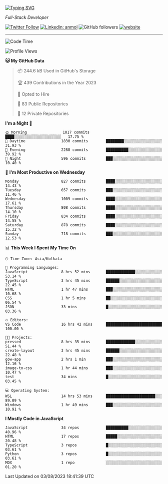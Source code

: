 [![Typing SVG](https://readme-typing-svg.herokuapp.com?lines=HI%2C+I'm+Tonal;I'm+a+Full+Stack+Developer)](https://git.io/typing-svg)

<p><em>Full-Stack Developer</em></p>

[![Twitter Follow](https://img.shields.io/twitter/follow/tonalmathew?style=flat)](https://twitter.com/intent/follow?screen_name=tonalmathew)
[![Linkedin: anmol](https://img.shields.io/badge/tonal-mathew?style=flat-square&logo=Linkedin&logoColor=white&link=https://www.linkedin.com/in/tonal-mathew/)](https://www.linkedin.com/in/tonal-mathew/)
![GitHub followers](https://img.shields.io/github/followers/tonalmathew?label=Follow&style=social)
[![website](https://img.shields.io/badge/Website-46a2f1.svg?&style=flat-square&logo=Google-Chrome&logoColor=white&link=http://tonalmathew.github.io/)](http://tonalmathew.github.io/)

---
<!--START_SECTION:waka-->
![Code Time](http://img.shields.io/badge/Code%20Time-1%2C126%20hrs%2029%20mins-blue)

![Profile Views](http://img.shields.io/badge/Profile%20Views-1-blue)

**🐱 My GitHub Data** 

> 📦 244.6 kB Used in GitHub's Storage 
 > 
> 🏆 439 Contributions in the Year 2023
 > 
> 💼 Opted to Hire
 > 
> 📜 83 Public Repositories 
 > 
> 🔑 12 Private Repositories 
 > 
**I'm a Night 🦉** 

```text
🌞 Morning                1017 commits        ████░░░░░░░░░░░░░░░░░░░░░   17.75 % 
🌆 Daytime                1830 commits        ████████░░░░░░░░░░░░░░░░░   31.93 % 
🌃 Evening                2288 commits        ██████████░░░░░░░░░░░░░░░   39.92 % 
🌙 Night                  596 commits         ███░░░░░░░░░░░░░░░░░░░░░░   10.40 % 
```
📅 **I'm Most Productive on Wednesday** 

```text
Monday                   827 commits         ████░░░░░░░░░░░░░░░░░░░░░   14.43 % 
Tuesday                  657 commits         ███░░░░░░░░░░░░░░░░░░░░░░   11.46 % 
Wednesday                1009 commits        ████░░░░░░░░░░░░░░░░░░░░░   17.61 % 
Thursday                 808 commits         ████░░░░░░░░░░░░░░░░░░░░░   14.10 % 
Friday                   834 commits         ████░░░░░░░░░░░░░░░░░░░░░   14.55 % 
Saturday                 878 commits         ████░░░░░░░░░░░░░░░░░░░░░   15.32 % 
Sunday                   718 commits         ███░░░░░░░░░░░░░░░░░░░░░░   12.53 % 
```


📊 **This Week I Spent My Time On** 

```text
🕑︎ Time Zone: Asia/Kolkata

💬 Programming Languages: 
JavaScript               8 hrs 52 mins       █████████████░░░░░░░░░░░░   53.14 % 
TypeScript               3 hrs 45 mins       ██████░░░░░░░░░░░░░░░░░░░   22.45 % 
HTML                     1 hr 47 mins        ███░░░░░░░░░░░░░░░░░░░░░░   10.68 % 
CSS                      1 hr 5 mins         ██░░░░░░░░░░░░░░░░░░░░░░░   06.54 % 
JSON                     33 mins             █░░░░░░░░░░░░░░░░░░░░░░░░   03.36 % 

🔥 Editors: 
VS Code                  16 hrs 42 mins      █████████████████████████   100.00 % 

🐱‍💻 Projects: 
pressed                  8 hrs 35 mins       █████████████░░░░░░░░░░░░   51.44 % 
create-layout            3 hrs 45 mins       ██████░░░░░░░░░░░░░░░░░░░   22.48 % 
gow-app                  2 hrs 1 min         ███░░░░░░░░░░░░░░░░░░░░░░   12.16 % 
image-to-css             1 hr 44 mins        ███░░░░░░░░░░░░░░░░░░░░░░   10.47 % 
test                     34 mins             █░░░░░░░░░░░░░░░░░░░░░░░░   03.45 % 

💻 Operating System: 
WSL                      14 hrs 53 mins      ██████████████████████░░░   89.09 % 
Windows                  1 hr 49 mins        ███░░░░░░░░░░░░░░░░░░░░░░   10.91 % 
```

**I Mostly Code in JavaScript** 

```text
JavaScript               34 repos            ██████████░░░░░░░░░░░░░░░   40.96 % 
HTML                     17 repos            █████░░░░░░░░░░░░░░░░░░░░   20.48 % 
TypeScript               3 repos             █░░░░░░░░░░░░░░░░░░░░░░░░   03.61 % 
Python                   3 repos             █░░░░░░░░░░░░░░░░░░░░░░░░   03.61 % 
MDX                      1 repo              ░░░░░░░░░░░░░░░░░░░░░░░░░   01.20 % 
```




 Last Updated on 03/08/2023 18:41:39 UTC
<!--END_SECTION:waka-->
